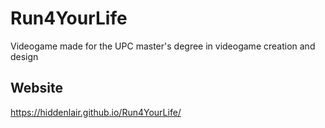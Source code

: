 # Run4YourLife
Videogame made for the UPC master's degree in videogame creation and design

## Website

https://hiddenlair.github.io/Run4YourLife/
